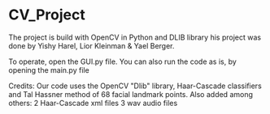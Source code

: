 # CV_Project
The project is build with OpenCV in Python and DLIB library his project was done by Yishy Harel, Lior Kleinman & Yael Berger.

To operate, open the GUI.py file. You can also run the code as is, by opening the main.py file

Credits: Our code uses the OpenCV "Dlib" library, Haar-Cascade classifiers and Tal Hassner method of 68 facial landmark points.
Also added among others: 2 Haar-Cascade xml files 3 wav audio files
